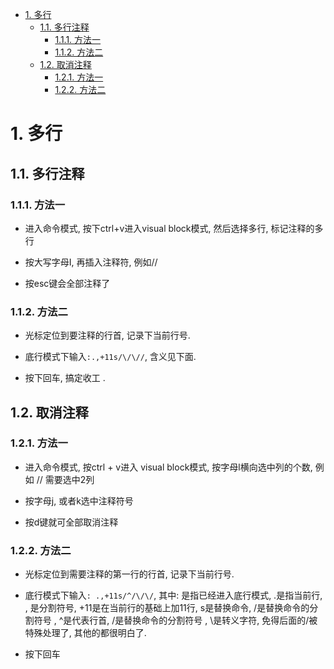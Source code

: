 
<!-- @import "[TOC]" {cmd="toc" depthFrom=1 depthTo=6 orderedList=false} -->

<!-- code_chunk_output -->

- [1. 多行](#1-多行)
  - [1.1. 多行注释](#11-多行注释)
    - [1.1.1. 方法一](#111-方法一)
    - [1.1.2. 方法二](#112-方法二)
  - [1.2. 取消注释](#12-取消注释)
    - [1.2.1. 方法一](#121-方法一)
    - [1.2.2. 方法二](#122-方法二)

<!-- /code_chunk_output -->

# 1. 多行

## 1.1. 多行注释

### 1.1.1. 方法一

- 进入命令模式, 按下ctrl+v进入visual block模式, 然后选择多行, 标记注释的多行

- 按大写字母I, 再插入注释符, 例如//

- 按esc键会全部注释了

### 1.1.2. 方法二

- 光标定位到要注释的行首, 记录下当前行号. 

- 底行模式下输入```:.,+11s/\/\//```, 含义见下面. 

- 按下回车, 搞定收工 . 

## 1.2. 取消注释

### 1.2.1. 方法一

- 进入命令模式, 按ctrl + v进入 visual block模式, 按字母l横向选中列的个数, 例如 // 需要选中2列

- 按字母j, 或者k选中注释符号

- 按d键就可全部取消注释

### 1.2.2. 方法二

- 光标定位到需要注释的第一行的行首, 记录下当前行号. 

- 底行模式下输入```: .,+11s/^/\/\/```, 其中: 是指已经进入底行模式,  .是指当前行,  , 是分割符号,  +11是在当前行的基础上加11行,  s是替换命令,  /是替换命令的分割符号 ,  ^是代表行首,  /是替换命令的分割符号 , \是转义字符, 免得后面的/被特殊处理了, 其他的都很明白了. 

- 按下回车